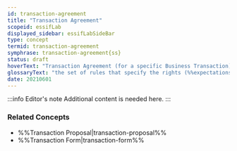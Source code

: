 ```yaml
---
id: transaction-agreement
title: "Transaction Agreement"
scopeid: essifLab
displayed_sidebar: essifLabSideBar
type: concept
termid: transaction-agreement
symphrase: transaction-agreement{ss}
status: draft
hoverText: "Transaction Agreement (for a specific Business Transaction): the set of rules that specify the rights (Expectations) and duties (Obligations) of Participants towards one another in the context of a specific Business Transaction."
glossaryText: "the set of rules that specify the rights (%%expectations^expectation%%) and duties (%%obligations^obligation%%) of %%participants^participant%% towards one another in the context of a specific %%business transaction^transaction%%."
date: 20210601
---
```


:::info Editor's note
Additional content is needed here.
:::

### Related Concepts
- %%Transaction Proposal|transaction-proposal%%
- %%Transaction Form|transaction-form%%